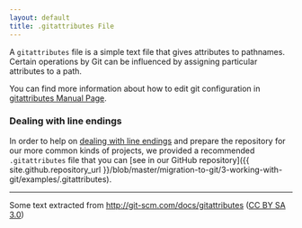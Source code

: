 ```yaml
---
layout: default
title: .gitattributes File
---
```


A `gitattributes` file is a simple text file that gives attributes to pathnames. Certain operations by Git can be influenced by assigning particular attributes to a path. 

You can find more information about how to edit git configuration in [gitattributes Manual Page](http://git-scm.com/docs/gitattributes). 

### Dealing with line endings

In order to help on [dealing with line endings](/migration-to-git/3-working-with-git/dealing-with-line-endings.html) and prepare the repository for our more common kinds of projects, we provided a recommended `.gitattributes` file that you can [see in our GitHub repository]({{ site.github.repository_url }}/blob/master/migration-to-git/3-working-with-git/examples/.gitattributes).


---

Some text extracted from <http://git-scm.com/docs/gitattributes> ([CC BY SA 3.0](http://creativecommons.org/licenses/by-nc-sa/3.0/))